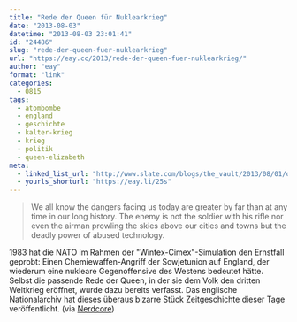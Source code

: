 ```yaml
---
title: "Rede der Queen für Nuklearkrieg"
date: "2013-08-03"
datetime: "2013-08-03 23:01:41"
id: "24486"
slug: "rede-der-queen-fuer-nuklearkrieg"
url: "https://eay.cc/2013/rede-der-queen-fuer-nuklearkrieg/"
author: "eay"
format: "link"
categories:
  - 0815
tags:
  - atombombe
  - england
  - geschichte
  - kalter-krieg
  - krieg
  - politik
  - queen-elizabeth
meta:
  - linked_list_url: "http://www.slate.com/blogs/the_vault/2013/08/01/queen_elizabeth_speech_written_for_her_to_give_in_case_of_nuclear_war.html"
  - yourls_shorturl: "https://eay.li/25s"
---
```


> We all know the dangers facing us today are greater by far than at any time in our long history. The enemy is not the soldier with his rifle nor even the airman prowling the skies above our cities and towns but the deadly power of abused technology.

1983 hat die NATO im Rahmen der "Wintex-Cimex"-Simulation den Ernstfall geprobt: Einen Chemiewaffen-Angriff der Sowjetunion auf England, der wiederum eine nukleare Gegenoffensive des Westens bedeutet hätte. Selbst die passende Rede der Queen, in der sie dem Volk den dritten Weltkrieg eröffnet, wurde dazu bereits verfasst. Das englische Nationalarchiv hat dieses überaus bizarre Stück Zeitgeschichte dieser Tage veröffentlicht. (via [Nerdcore](http://www.crackajack.de/2013/08/02/her-majestys-secret-nuclear-war-speech/))
